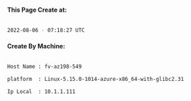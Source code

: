 
   
#### This Page Create at:

```bash

2022-08-06 - 07:18:27 UTC

```

#### Create By Machine:

```bash

Host Name : fv-az198-549

platform  : Linux-5.15.0-1014-azure-x86_64-with-glibc2.31

Ip Local  : 10.1.1.111

```

